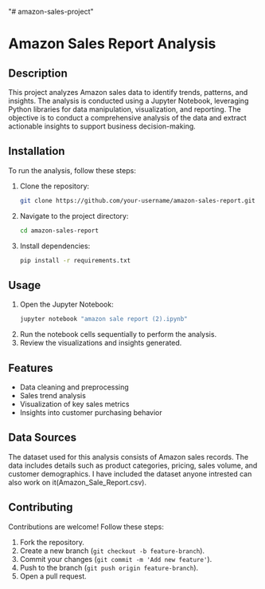 "# amazon-sales-project" 
# Amazon Sales Report Analysis

## Description
This project analyzes Amazon sales data to identify trends, patterns, and insights. The analysis is conducted using a Jupyter Notebook, leveraging Python libraries for data manipulation, visualization, and reporting.
The objective is to conduct a comprehensive analysis of the data and extract actionable insights to support business decision-making.
 


## Installation
To run the analysis, follow these steps:
1. Clone the repository:
   ```bash
   git clone https://github.com/your-username/amazon-sales-report.git
   ```
2. Navigate to the project directory:
   ```bash
   cd amazon-sales-report
   ```
3. Install dependencies:
   ```bash
   pip install -r requirements.txt
   ```

## Usage
1. Open the Jupyter Notebook:
   ```bash
   jupyter notebook "amazon sale report (2).ipynb"
   ```
2. Run the notebook cells sequentially to perform the analysis.
3. Review the visualizations and insights generated.

## Features
- Data cleaning and preprocessing
- Sales trend analysis
- Visualization of key sales metrics
- Insights into customer purchasing behavior

## Data Sources
The dataset used for this analysis consists of Amazon sales records. The data includes details such as product categories, pricing, sales volume, and customer demographics. I have included the dataset anyone intrested can also work on it(Amazon_Sale_Report.csv).

## Contributing
Contributions are welcome! Follow these steps:
1. Fork the repository.
2. Create a new branch (`git checkout -b feature-branch`).
3. Commit your changes (`git commit -m 'Add new feature'`).
4. Push to the branch (`git push origin feature-branch`).
5. Open a pull request.



